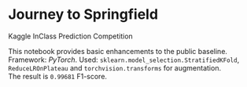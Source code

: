 # Journey to Springfield
 Kaggle InClass Prediction Competition
 
 This notebook provides basic enhancements to the public baseline.  
 Framework: *PyTorch*. Used: `sklearn.model_selection.StratifiedKFold`, `ReduceLROnPlateau` and `torchvision.transforms` for augmentation.  
 The result is `0.99681` F1-score.
